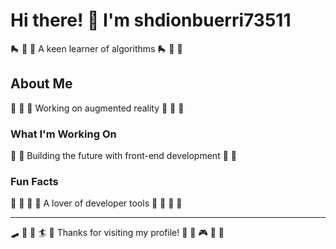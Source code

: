 # Hi there! 👋 I'm shdionbuerri73511

🛼 🎯 🎳 A keen learner of algorithms 🛼 🎯 🎳

## About Me
🎵 🏒 🥊 Working on augmented reality 🎵 🏒 🥊

### What I'm Working On
🥊 🏓 Building the future with front-end development 🥊 🏓

### Fun Facts
🚴 🎾 🚵 🥊 A lover of developer tools 🚴 🎾 🚵 🥊

---
🛹 🎯 🎪 🏄 🎰 Thanks for visiting my profile! 🌺 🥁 🎮 🏓 🎱
